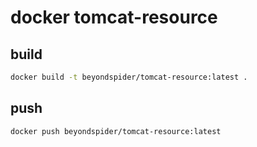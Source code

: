 # docker tomcat-resource

## build
```bash
docker build -t beyondspider/tomcat-resource:latest .
```

## push
```bash
docker push beyondspider/tomcat-resource:latest
```
